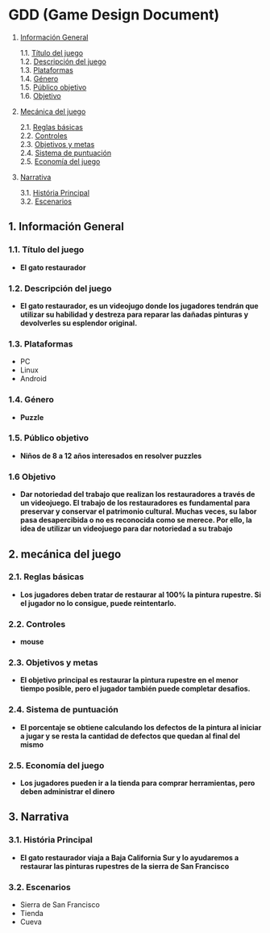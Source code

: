 # GDD (Game Design Document)

1. [Información General](#1-información-general)

    1.1. [Título del juego](#11-título-del-juego)  
    1.2. [Descripción del juego](#12-descripción-del-juego)  
    1.3. [Plataformas](#13-plataformas)  
    1.4. [Género](#14-género)  
    1.5. [Público objetivo](#15-público-objetivo)  
    1.6. [Objetivo](#16-objetivo)  

3. [Mecánica del juego](#2-mecánica-del-juego)

    2.1. [Reglas básicas](#21-reglas-básicas)  
    2.2. [Controles](#22-controles)  
    2.3. [Objetivos y metas](#23-objetivos-y-metas)  
    2.4. [Sistema de puntuación](#24-sistema-de-puntuación)  
    2.5. [Economía del juego](#25-economía-del-juego)  

5. [Narrativa](#3-narrativa)

    3.1. [História Principal](#31-história-principal)  
    3.2. [Escenarios](#32-escenarios)  

## 1. Información General

### 1.1. Título del juego
- **El gato restaurador** 

### 1.2. Descripción del juego
- **El gato restaurador, es un videojugo donde  los jugadores tendrán que utilizar su habilidad y destreza para reparar las dañadas pinturas y devolverles su esplendor original.** 

### 1.3. Plataformas
- PC
- Linux
- Android

### 1.4. Género
- **Puzzle**

### 1.5. Público objetivo
- **Niños de 8 a 12 años interesados en resolver puzzles**

### 1.6 Objetivo
- **Dar notoriedad del trabajo que realizan los restauradores a través de un videojuego. El trabajo de los restauradores es fundamental para preservar y conservar el patrimonio cultural.  Muchas veces, su labor pasa desapercibida o no es reconocida como se merece. Por ello, la idea de utilizar un videojuego para dar notoriedad a su trabajo**

## 2. mecánica del juego

### 2.1. Reglas básicas
- **Los jugadores deben tratar de restaurar al 100% la pintura rupestre. Si el jugador no lo consigue, puede reintentarlo.**

### 2.2. Controles
- **mouse**

### 2.3. Objetivos y metas
- **El objetivo principal es restaurar la pintura rupestre en el menor tiempo posible, pero el jugador también puede completar desafios.**

### 2.4. Sistema de puntuación
- **El porcentaje se obtiene calculando los defectos de la pintura al iniciar a jugar y se resta la cantidad de defectos que quedan al final del mismo**

### 2.5. Economía del juego
- **Los jugadores pueden ir a la tienda para comprar herramientas, pero deben administrar el dinero**

## 3. Narrativa

### 3.1. História Principal
- **El gato restaurador viaja a Baja California Sur y lo ayudaremos a restaurar las pinturas rupestres de la sierra de San Francisco**

### 3.2. Escenarios
- Sierra de San Francisco
- Tienda
- Cueva
